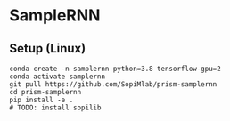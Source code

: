 # SampleRNN

## Setup (Linux)

```
conda create -n samplernn python=3.8 tensorflow-gpu=2
conda activate samplernn
git pull https://github.com/SopiMlab/prism-samplernn
cd prism-samplernn
pip install -e .
# TODO: install sopilib
```
